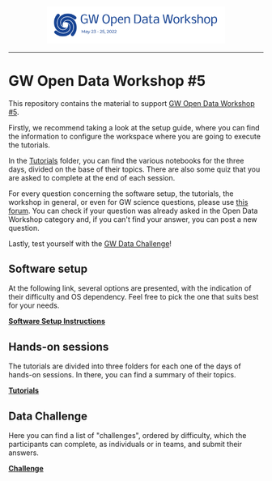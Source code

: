 <p align="middle">
<img src='share/odw-2022-logo.png' width=70%> 
</p>

***

# GW Open Data Workshop #5

This repository contains the material to support [GW Open Data Workshop #5](https://www.gw-openscience.org/odw/odw2022).

Firstly, we recommend taking a look at the setup guide, where you can find the information to configure the workspace where you are going to execute the tutorials.

In the [Tutorials](./Tutorials/) folder, you can find the various notebooks for the three days, divided on the base of their topics. There are also some quiz that you are asked to complete at the end of each session.

For every question concerning the software setup, the tutorials, the workshop in general, or even for GW science questions, please use [this forum](https://ask.igwn.org/). You can check if your question was already asked in the Open Data Workshop category and, if you can't find your answer, you can post a new question.  

Lastly, test yourself with the [GW Data Challenge](./Challenge/)!

## Software setup

At the following link, several options are presented, with the indication of their difficulty and OS dependency. Feel free to pick the one that suits best for your needs.

**[Software Setup Instructions](./setup.md)**

## Hands-on sessions

The tutorials are divided into three folders for each one of the days of hands-on sessions. In there, you can find a summary of their topics. 

**[Tutorials](./Tutorials/)**


## Data Challenge

Here you can find a list of "challenges", ordered by difficulty, which the participants can complete, as individuals or in teams, and submit their answers. 

**[Challenge](./Challenge/)**
